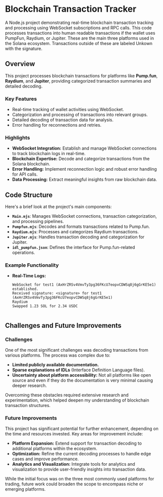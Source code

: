 # Blockchain Transaction Tracker

A Node.js project demonstrating real-time blockchain transaction tracking and processing using WebSocket subscriptions and RPC calls. This code processes transactions into human readable transactions if the wallet uses PumpFun, Raydium, or Jupiter. These are the main three platforms used in the Solana ecosystem. Transactions outside of these are labeled Unkown with the signature. 

## Overview

This project processes blockchain transactions for platforms like **Pump.fun**, **Raydium**, and **Jupiter**, providing categorized transaction summaries and detailed decoding.

### Key Features
- Real-time tracking of wallet activities using WebSocket.
- Categorization and processing of transactions into relevant groups.
- Detailed decoding of transaction data for analysis.
- Error handling for reconnections and retries.

### Highlights
- **WebSocket Integration:** Establish and manage WebSocket connections to track blockchain logs in real-time.
- **Blockchain Expertise:** Decode and categorize transactions from the Solana blockchain.
- **Error Handling:** Implement reconnection logic and robust error handling for API calls.
- **Data Processing:** Extract meaningful insights from raw blockchain data.

## Code Structure
Here's a brief look at the project's main components:

- **`Main.mjs`**: Manages WebSocket connections, transaction categorization, and processing pipelines.
- **`Pumpfun.mjs`**: Decodes and formats transactions related to Pump.fun.
- **`Raydium.mjs`**: Processes and categorizes Raydium transactions.
- **`Jupiter.mjs`**: Handles transaction decoding and categorization for Jupiter.
- **`idl_pumpfun.json`**: Defines the interface for Pump.fun-related operations.

### Example Functionality

- **Real-Time Logs:**
  ```plaintext
  WebSocket for test1 (AxHrZRSv4VmvTy3pg36FKcU7eopvCDWSq8j6gGrKE5e1) established.
  Received signature: <signature> for test1 (AxHrZRSv4VmvTy3pg36FKcU7eopvCDWSq8j6gGrKE5e1)
  Raydium
  Swapped 1.23 SOL for 2.34 USDC


## Challenges and Future Improvements

### Challenges
One of the most significant challenges was decoding transactions from various platforms. The process was complex due to:
- **Limited publicly available documentation.**
- **Sparse explanations of IDLs** (Interface Definition Language files).
- **Uncertainty about platform accessibility:** Not all platforms like open source and even if they do the documentation is very minimal causing deeper research.

Overcoming these obstacles required extensive research and experimentation, which helped deepen my understanding of blockchain transaction structures.

### Future Improvements
This project has significant potential for further enhancement, depending on the time and resources invested. Key areas for improvement include:
- **Platform Expansion:** Extend support for transaction decoding to additional platforms within the ecosystem.
- **Optimization:** Refine the current decoding processes to handle edge cases and improve performance.
- **Analytics and Visualization:** Integrate tools for analytics and visualization to provide user-friendly insights into transaction data.

While the initial focus was on the three most commonly used platforms for trading, future work could broaden the scope to encompass niche or emerging platforms.